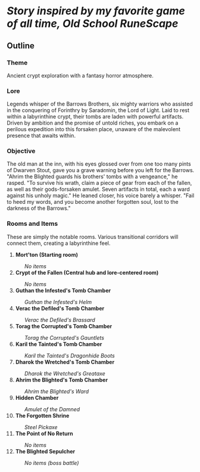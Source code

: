 # **_Story inspired by my favorite game of all time, Old School RuneScape_**

## Outline
### Theme
Ancient crypt exploration with a fantasy horror atmosphere.

### Lore
Legends whisper of the Barrows Brothers, six mighty warriors who assisted in the conquering of Forinthry by Saradomin, the Lord of Light. Laid to rest within a labyrinthine crypt, their tombs are laden with powerful artifacts. Driven by ambition and the promise of untold riches, you embark on a perilous expedition into this forsaken place, unaware of the malevolent presence that awaits within. 

### Objective
The old man at the inn, with his eyes glossed over from one too many pints of Dwarven Stout, gave you a grave warning before you left for the Barrows. "Ahrim the Blighted guards his brothers' tombs with a vengeance," he rasped. "To survive his wrath, claim a piece of gear from each of the fallen, as well as their gods-forsaken amulet. Seven artifacts in total, each a ward against his unholy magic." He leaned closer, his voice barely a whisper. "Fail to heed my words, and you become another forgotten soul, lost to the darkness of the Barrows."

### Rooms and Items
These are simply the notable rooms. Various transitional corridors will connect them, creating a labyrinthine feel.
<ol>
    <li><strong>Mort'ton (Starting room)</strong></li>
        <ul> <em>No items</em> </ul>
    <li><strong>Crypt of the Fallen (Central hub and lore-centered room) </strong></li>
        <ul> <em>No items</em> </ul>
    <li><strong>Guthan the Infested's Tomb Chamber</strong></li>
        <ul> <em>Guthan the Infested's Helm</em> </ul>
    <li><strong>Verac the Defiled's Tomb Chamber </strong></li>
        <ul> <em>Verac the Defiled's Brassard</em> </ul>
    <li><strong>Torag the Corrupted's Tomb Chamber </strong></li>
        <ul> <em>Torag the Corrupted's Gauntlets</em> </ul>
    <li><strong>Karil the Tainted's Tomb Chamber </strong></li>
        <ul> <em>Karil the Tainted's Dragonhide Boots</em> </ul>
    <li><strong>Dharok the Wretched's Tomb Chamber </strong></li>
        <ul> <em>Dharok the Wretched's Greataxe</em> </ul>
    <li><strong>Ahrim the Blighted's Tomb Chamber </strong></li>
        <ul> <em>Ahrim the Blighted's Ward</em> </ul>
    <li><strong>Hidden Chamber</strong></li>
        <ul> <em>Amulet of the Damned</em></ul>
    <li><strong>The Forgotten Shrine </strong></li>
        <ul> <em>Steel Pickaxe</em></ul>
    <li><strong>The Point of No Return </strong></li>
        <ul> <em>No items</em></ul>
    <li><strong>The Blighted Sepulcher </strong></li>
        <ul> <em>No items (boss battle)</em></ul>
</ol>

[//]: # (## Map)
[//]: # (![map.png]&#40;map.png&#41;)